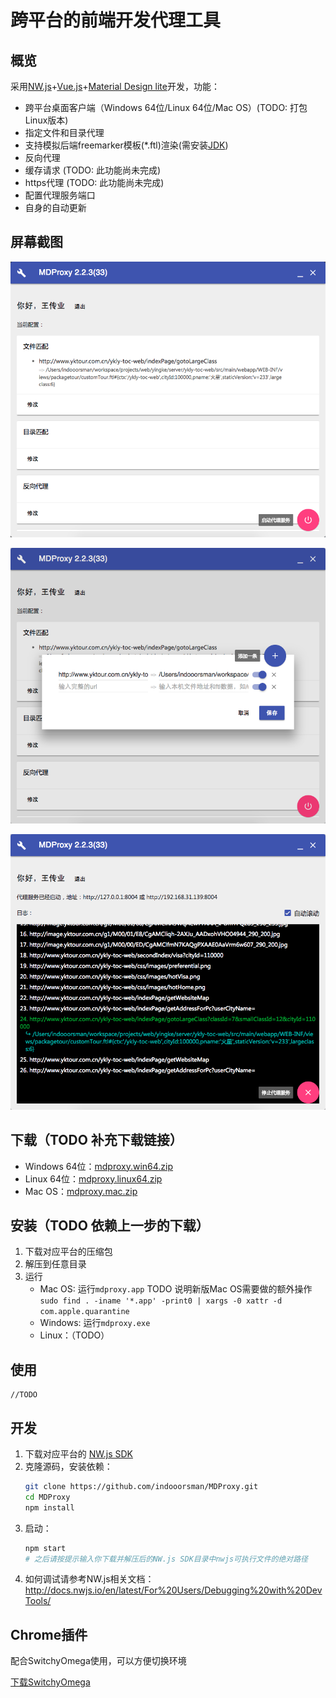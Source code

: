 # 跨平台的前端开发代理工具

## 概览

采用[NW.js](http://nwjs.io)+[Vue.js](http://vuejs.org)+[Material Design lite](https://getmdl.io/)开发，功能：
- 跨平台桌面客户端（Windows 64位/Linux 64位/Mac OS）(TODO: 打包Linux版本)
- 指定文件和目录代理
- 支持模拟后端freemarker模板(*.ftl)渲染(需安装[JDK](http://www.oracle.com/technetwork/java/javase/downloads/jdk8-downloads-2133151.html))
- 反向代理
- 缓存请求 (TODO: 此功能尚未完成)
- https代理 (TODO: 此功能尚未完成)
- 配置代理服务端口
- 自身的自动更新

## 屏幕截图

![0](assets/0.png)

![1](assets/1.png)

![2](assets/2.png)

## 下载（TODO 补充下载链接）

- Windows 64位：[mdproxy.win64.zip](#nogo)
- Linux 64位：[mdproxy.linux64.zip](#nogo)
- Mac OS：[mdproxy.mac.zip](#nogo)

## 安装（TODO 依赖上一步的下载）

1. 下载对应平台的压缩包
1. 解压到任意目录
1. 运行
    - Mac OS: 运行`mdproxy.app` TODO 说明新版Mac OS需要做的额外操作`sudo find . -iname '*.app' -print0 | xargs -0 xattr -d com.apple.quarantine`
    - Windows: 运行`mdproxy.exe`
    - Linux：（TODO）

## 使用

    //TODO
    
## 开发
    
1. 下载对应平台的 [NW.js SDK](https://nwjs.io/downloads/)
1. 克隆源码，安装依赖：
   ```bash
   git clone https://github.com/indooorsman/MDProxy.git
   cd MDProxy
   npm install
   ```
1. 启动： 
   ```bash
   npm start
   # 之后请按提示输入你下载并解压后的NW.js SDK目录中nwjs可执行文件的绝对路径
   ```
1. 如何调试请参考NW.js相关文档：<http://docs.nwjs.io/en/latest/For%20Users/Debugging%20with%20DevTools/>   

## Chrome插件

配合SwitchyOmega使用，可以方便切换环境

[下载SwitchyOmega](https://github.com/FelisCatus/SwitchyOmega/releases)